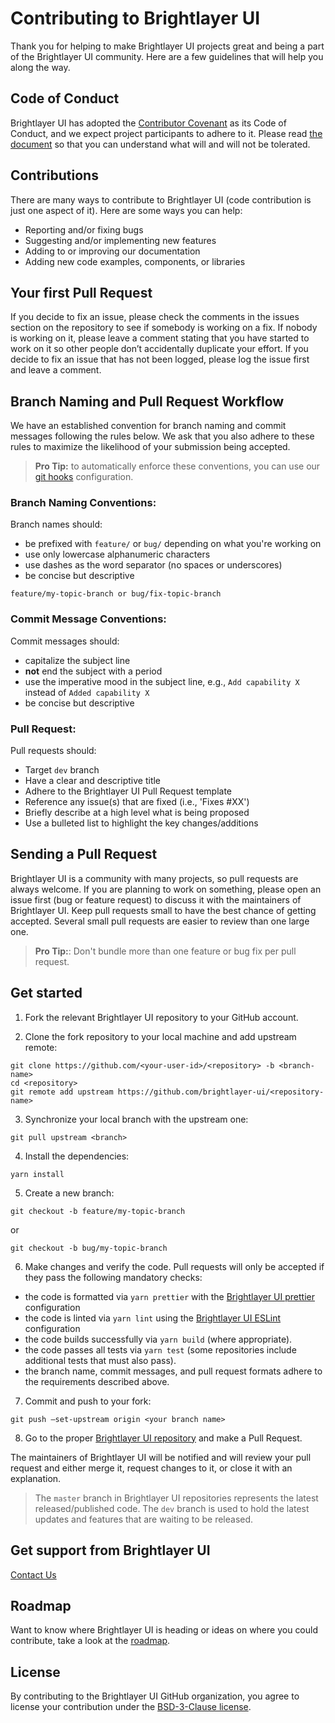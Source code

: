 # Contributing to Brightlayer UI

Thank you for helping to make Brightlayer UI projects great and being a part of the Brightlayer UI community. Here are a few guidelines that will help you along the way.

## Code of Conduct

Brightlayer UI has adopted the [Contributor Covenant](https://www.contributor-covenant.org/) as its Code of Conduct, and we expect project participants to adhere to it. Please read [the document](https://github.com/brightlayer-ui/.github/blob/master/CODE_OF_CONDUCT.md) so that you can understand what will and will not be tolerated.

## Contributions

There are many ways to contribute to Brightlayer UI (code contribution is just one aspect of it). Here are some ways you can help:

- Reporting and/or fixing bugs
- Suggesting and/or implementing new features
- Adding to or improving our documentation
- Adding new code examples, components, or libraries

## Your first Pull Request

If you decide to fix an issue, please check the comments in the issues section on the repository to see if somebody is working on a fix. If nobody is working on it, please leave a comment stating that you have started to work on it so other people don’t accidentally duplicate your effort. If you decide to fix an issue that has not been logged, please log the issue first and leave a comment.

## Branch Naming and Pull Request Workflow

We have an established convention for branch naming and commit messages following the rules below. We ask that you also adhere to these rules to maximize the likelihood of your submission being accepted.

> **Pro Tip:** to automatically enforce these conventions, you can use our [git hooks](https://github.com/brightlayer-ui/.github/tree/master/hooks) configuration.

### Branch Naming Conventions:

Branch names should:

- be prefixed with `feature/` or `bug/` depending on what you're working on
- use only lowercase alphanumeric characters
- use dashes as the word separator (no spaces or underscores)
- be concise but descriptive

```
feature/my-topic-branch or bug/fix-topic-branch
```

### Commit Message Conventions:

Commit messages should:

- capitalize the subject line
- **not** end the subject with a period
- use the imperative mood in the subject line, e.g., `Add capability X` instead of `Added capability X`
- be concise but descriptive

### Pull Request:

Pull requests should:

- Target `dev` branch
- Have a clear and descriptive title
- Adhere to the Brightlayer UI Pull Request template
- Reference any issue(s) that are fixed (i.e., 'Fixes #XX')
- Briefly describe at a high level what is being proposed
- Use a bulleted list to highlight the key changes/additions

## Sending a Pull Request

Brightlayer UI is a community with many projects, so pull requests are always welcome. If you are planning to work on something, please open an issue first (bug or feature request) to discuss it with the maintainers of Brightlayer UI. Keep pull requests small to have the best chance of getting accepted. Several small pull requests are easier to review than one large one.

> **Pro Tip:**: Don't bundle more than one feature or bug fix per pull request.

## Get started

1. Fork the relevant Brightlayer UI repository to your GitHub account.

2. Clone the fork repository to your local machine and add upstream remote:

```
git clone https://github.com/<your-user-id>/<repository> -b <branch-name>
cd <repository>
git remote add upstream https://github.com/brightlayer-ui/<repository-name>
```

3. Synchronize your local branch with the upstream one:

```
git pull upstream <branch>
```

4. Install the dependencies:

```
yarn install
```

5. Create a new branch:

```
git checkout -b feature/my-topic-branch
```

or

```
git checkout -b bug/my-topic-branch

```

6. Make changes and verify the code.
   Pull requests will only be accepted if they pass the following mandatory checks:

- the code is formatted via `yarn prettier` with the [Brightlayer UI prettier](https://github.com/brightlayer-ui/code-standards/tree/dev/prettier-config) configuration
- the code is linted via `yarn lint` using the [Brightlayer UI ESLint](https://github.com/brightlayer-ui/code-standards/tree/dev/eslint-config) configuration
- the code builds successfully via `yarn build` (where appropriate).
- the code passes all tests via `yarn test` (some repositories include additional tests that must also pass).
- the branch name, commit messages, and pull request formats adhere to the requirements described above.

7. Commit and push to your fork:

```
git push –set-upstream origin <your branch name>
```

8. Go to the proper [Brightlayer UI repository](https://github.com/brightlayer-ui) and make a Pull Request.

The maintainers of Brightlayer UI will be notified and will review your pull request and either merge it, request changes to it, or close it with an explanation.

> The `master` branch in Brightlayer UI repositories represents the latest released/published code. The `dev` branch is used to hold the latest updates and features that are waiting to be released.

## Get support from Brightlayer UI

[Contact Us](https://brightlayer-ui.github.io/community/contactus)

## Roadmap

Want to know where Brightlayer UI is heading or ideas on where you could contribute, take a look at the [roadmap](https://brightlayer-ui.github.io/roadmap/).

## License

By contributing to the Brightlayer UI GitHub organization, you agree to license your contribution under the [BSD-3-Clause license](https://github.com/brightlayer-ui/.github/blob/master/LICENSE).
